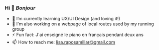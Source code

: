 ### Hi 👋 <em>Bonjour</em>
- 🔭 I’m currently learning UX/UI Design (and loving it!)
- 🔭 I'm also working on a webpage of local routes used by my running group
- ⚡ Fun fact: J'ai enseigné le piano en français pendant deux ans
- 📫 How to reach me: lisa.raposamillar@gmail.com


<!--
**raposamillar/raposamillar** is a ✨ _special_ ✨ repository because its `README.md` (this file) appears on your GitHub profile.

Here are some ideas to get you started:

- 🔭 I’m currently working on ...
- 🌱 I’m currently learning ...
- 👯 I’m looking to collaborate on ...
- 🤔 I’m looking for help with ...
- 💬 Ask me about ...
- 📫 How to reach me: ...
- 😄 Pronouns: ...
- ⚡ Fun fact: ...
-->
